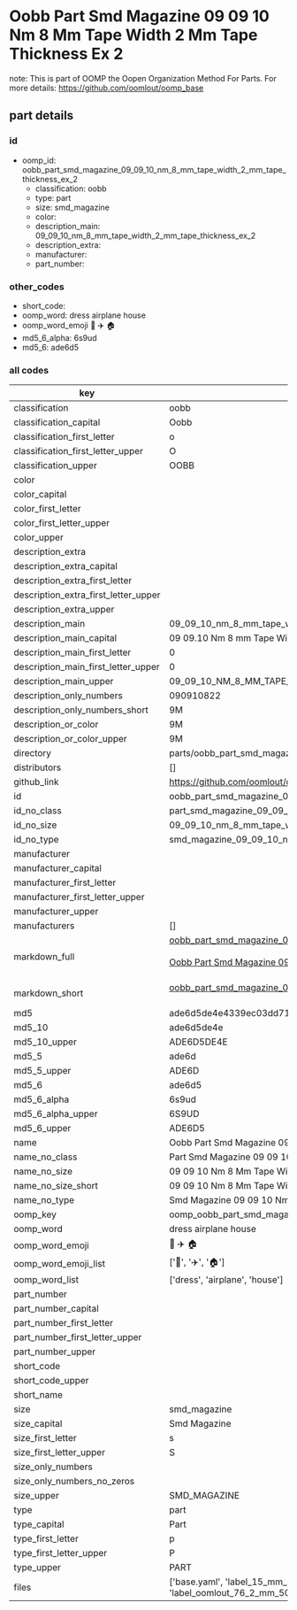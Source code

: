 # Oobb Part Smd Magazine 09 09 10 Nm 8 Mm Tape Width 2 Mm Tape Thickness Ex 2  

note: This is part of OOMP the Oopen Organization Method For Parts. For more details: https://github.com/oomlout/oomp_base

##  part details





### id
* oomp_id: oobb_part_smd_magazine_09_09_10_nm_8_mm_tape_width_2_mm_tape_thickness_ex_2
  * classification: oobb
  * type: part
  * size: smd_magazine
  * color: 
  * description_main: 09_09_10_nm_8_mm_tape_width_2_mm_tape_thickness_ex_2
  * description_extra: 
  * manufacturer: 
  * part_number: 

### other_codes
* short_code: 
* oomp_word: dress airplane house
* oomp_word_emoji :dress: :airplane: :house:
* md5_6_alpha: 6s9ud
* md5_6: ade6d5

### all codes 
| key | value |  
| --- | --- |  
| classification | oobb |  
| classification_capital | Oobb |  
| classification_first_letter | o |  
| classification_first_letter_upper | O |  
| classification_upper | OOBB |  
| color |  |  
| color_capital |  |  
| color_first_letter |  |  
| color_first_letter_upper |  |  
| color_upper |  |  
| description_extra |  |  
| description_extra_capital |  |  
| description_extra_first_letter |  |  
| description_extra_first_letter_upper |  |  
| description_extra_upper |  |  
| description_main | 09_09_10_nm_8_mm_tape_width_2_mm_tape_thickness_ex_2 |  
| description_main_capital | 09 09.10 Nm 8 mm Tape Width 2 mm Tape Thickness Ex 2 |  
| description_main_first_letter | 0 |  
| description_main_first_letter_upper | 0 |  
| description_main_upper | 09_09_10_NM_8_MM_TAPE_WIDTH_2_MM_TAPE_THICKNESS_EX_2 |  
| description_only_numbers | 090910822 |  
| description_only_numbers_short | 9M |  
| description_or_color | 9M |  
| description_or_color_upper | 9M |  
| directory | parts/oobb_part_smd_magazine_09_09_10_nm_8_mm_tape_width_2_mm_tape_thickness_ex_2 |  
| distributors | [] |  
| github_link | https://github.com/oomlout/oomlout_oomp_part_src/tree/main/parts/oobb_part_smd_magazine_09_09_10_nm_8_mm_tape_width_2_mm_tape_thickness_ex_2/working |  
| id | oobb_part_smd_magazine_09_09_10_nm_8_mm_tape_width_2_mm_tape_thickness_ex_2 |  
| id_no_class | part_smd_magazine_09_09_10_nm_8_mm_tape_width_2_mm_tape_thickness_ex_2 |  
| id_no_size | 09_09_10_nm_8_mm_tape_width_2_mm_tape_thickness_ex_2 |  
| id_no_type | smd_magazine_09_09_10_nm_8_mm_tape_width_2_mm_tape_thickness_ex_2 |  
| manufacturer |  |  
| manufacturer_capital |  |  
| manufacturer_first_letter |  |  
| manufacturer_first_letter_upper |  |  
| manufacturer_upper |  |  
| manufacturers | [] |  
| markdown_full | [oobb_part_smd_magazine_09_09_10_nm_8_mm_tape_width_2_mm_tape_thickness_ex_2](https://github.com/oomlout/oomlout_oomp_part_src/tree/main/parts/oobb_part_smd_magazine_09_09_10_nm_8_mm_tape_width_2_mm_tape_thickness_ex_2/working)<br>[](https://github.com/oomlout/oomlout_oomp_part_src/tree/main/parts/oobb_part_smd_magazine_09_09_10_nm_8_mm_tape_width_2_mm_tape_thickness_ex_2/working)<br>[Oobb Part Smd Magazine 09 09 10 Nm 8 Mm Tape Width 2 Mm Tape Thickness Ex 2](https://github.com/oomlout/oomlout_oomp_part_src/tree/main/parts/oobb_part_smd_magazine_09_09_10_nm_8_mm_tape_width_2_mm_tape_thickness_ex_2/working)<br><br> |  
| markdown_short | [oobb_part_smd_magazine_09_09_10_nm_8_mm_tape_width_2_mm_tape_thickness_ex_2](https://github.com/oomlout/oomlout_oomp_part_src/tree/main/parts/oobb_part_smd_magazine_09_09_10_nm_8_mm_tape_width_2_mm_tape_thickness_ex_2/working)<br><br> |  
| md5 | ade6d5de4e4339ec03dd716d0257e227 |  
| md5_10 | ade6d5de4e |  
| md5_10_upper | ADE6D5DE4E |  
| md5_5 | ade6d |  
| md5_5_upper | ADE6D |  
| md5_6 | ade6d5 |  
| md5_6_alpha | 6s9ud |  
| md5_6_alpha_upper | 6S9UD |  
| md5_6_upper | ADE6D5 |  
| name | Oobb Part Smd Magazine 09 09 10 Nm 8 Mm Tape Width 2 Mm Tape Thickness Ex 2 |  
| name_no_class | Part Smd Magazine 09 09 10 Nm 8 Mm Tape Width 2 Mm Tape Thickness Ex 2 |  
| name_no_size | 09 09 10 Nm 8 Mm Tape Width 2 Mm Tape Thickness Ex 2 |  
| name_no_size_short | 09 09 10 Nm 8 Mm Tape Width 2 Mm Tape Thickness Ex 2 |  
| name_no_type | Smd Magazine 09 09 10 Nm 8 Mm Tape Width 2 Mm Tape Thickness Ex 2 |  
| oomp_key | oomp_oobb_part_smd_magazine_09_09_10_nm_8_mm_tape_width_2_mm_tape_thickness_ex_2 |  
| oomp_word | dress airplane house |  
| oomp_word_emoji | :dress: :airplane: :house: |  
| oomp_word_emoji_list | [':dress:', ':airplane:', ':house:'] |  
| oomp_word_list | ['dress', 'airplane', 'house'] |  
| part_number |  |  
| part_number_capital |  |  
| part_number_first_letter |  |  
| part_number_first_letter_upper |  |  
| part_number_upper |  |  
| short_code |  |  
| short_code_upper |  |  
| short_name |  |  
| size | smd_magazine |  
| size_capital | Smd Magazine |  
| size_first_letter | s |  
| size_first_letter_upper | S |  
| size_only_numbers |  |  
| size_only_numbers_no_zeros |  |  
| size_upper | SMD_MAGAZINE |  
| type | part |  
| type_capital | Part |  
| type_first_letter | p |  
| type_first_letter_upper | P |  
| type_upper | PART |  
| files | ['base.yaml', 'label_15_mm_30_mm.pdf', 'label_15_mm_30_mm.svg', 'label_76_2_mm_50_8_mm.pdf', 'label_76_2_mm_50_8_mm.svg', 'label_oomlout_76_2_mm_50_8_mm.pdf', 'label_oomlout_76_2_mm_50_8_mm.svg', 'readme.md', 'working.json', 'working.yaml'] |  
